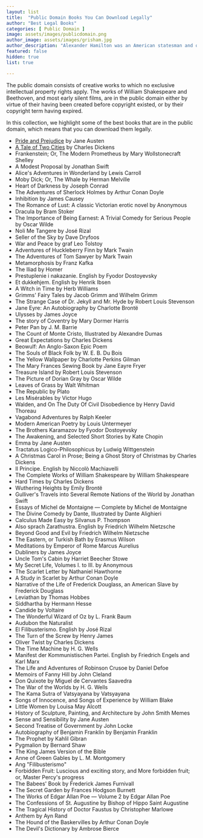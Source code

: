 ```yaml
---
layout: list
title:  "Public Domain Books You Can Download Legally"
author: "Best Legal Books"
categories: [ Public Domain ]
image: assets/images/publicdomain.png
author_image: assets/images/grisham.jpg
author_description: "Alexander Hamilton was an American statesman and one of the Founding Fathers of the United States. He was an influential interpreter and promoter of the U.S. Constitution, as well as the founder of the nation's financial system, the Federalist Party, the United States Coast Guard, and the New York Post newspaper."
featured: false
hidden: true
list: true

---
```


The public domain consists of creative works to which no exclusive intellectual property rights apply. The works of William Shakespeare and Beethoven, and most early silent films, are in the public domain either by virtue of their having been created before copyright existed, or by their copyright term having expired. 

In this collection, we highlight some of the best books that are in the public domain, which means that you can download them legally.

* [Pride and Prejudice](/pride-and-prejudice/) by Jane Austen
* [A Tale of Two Cities](/a-tale-of-two-cities/) by Charles Dickens
* Frankenstein; Or, The Modern Prometheus by Mary Wollstonecraft Shelley
* A Modest Proposal by Jonathan Swift
* Alice's Adventures in Wonderland by Lewis Carroll
* Moby Dick; Or, The Whale by Herman Melville
* Heart of Darkness by Joseph Conrad
* The Adventures of Sherlock Holmes by Arthur Conan Doyle
* Inhibition by James Causey
* The Romance of Lust: A classic Victorian erotic novel by Anonymous
* Dracula by Bram Stoker
* The Importance of Being Earnest: A Trivial Comedy for Serious People by Oscar Wilde
* Noli Me Tangere by José Rizal
* Seller of the Sky by Dave Dryfoos
* War and Peace by graf Leo Tolstoy
* Adventures of Huckleberry Finn by Mark Twain
* The Adventures of Tom Sawyer by Mark Twain
* Metamorphosis by Franz Kafka
* The Iliad by Homer
* Prestuplenie i nakazanie. English by Fyodor Dostoyevsky
* Et dukkehjem. English by Henrik Ibsen
* A Witch in Time by Herb Williams
* Grimms' Fairy Tales by Jacob Grimm and Wilhelm Grimm
* The Strange Case of Dr. Jekyll and Mr. Hyde by Robert Louis Stevenson
* Jane Eyre: An Autobiography by Charlotte Brontë
* Ulysses by James Joyce
* The story of Coventry by Mary Dormer Harris
* Peter Pan by J. M. Barrie
* The Count of Monte Cristo, Illustrated by Alexandre Dumas
* Great Expectations by Charles Dickens
* Beowulf: An Anglo-Saxon Epic Poem
* The Souls of Black Folk by W. E. B. Du Bois
* The Yellow Wallpaper by Charlotte Perkins Gilman
* The Mary Frances Sewing Book by Jane Eayre Fryer
* Treasure Island by Robert Louis Stevenson
* The Picture of Dorian Gray by Oscar Wilde
* Leaves of Grass by Walt Whitman
* The Republic by Plato
* Les Misérables by Victor Hugo
* Walden, and On The Duty Of Civil Disobedience by Henry David Thoreau
* Vagabond Adventures by Ralph Keeler
* Modern American Poetry by Louis Untermeyer
* The Brothers Karamazov by Fyodor Dostoyevsky
* The Awakening, and Selected Short Stories by Kate Chopin
* Emma by Jane Austen
* Tractatus Logico-Philosophicus by Ludwig Wittgenstein
* A Christmas Carol in Prose; Being a Ghost Story of Christmas by Charles Dickens
* Il Principe. English by Niccolò Machiavelli
* The Complete Works of William Shakespeare by William Shakespeare
* Hard Times by Charles Dickens
* Wuthering Heights by Emily Brontë
* Gulliver's Travels into Several Remote Nations of the World by Jonathan Swift
* Essays of Michel de Montaigne — Complete by Michel de Montaigne
* The Divine Comedy by Dante, Illustrated by Dante Alighieri
* Calculus Made Easy by Silvanus P. Thompson
* Also sprach Zarathustra. English by Friedrich Wilhelm Nietzsche
* Beyond Good and Evil by Friedrich Wilhelm Nietzsche
* The Eastern, or Turkish Bath by Erasmus Wilson
* Meditations by Emperor of Rome Marcus Aurelius
* Dubliners by James Joyce
* Uncle Tom's Cabin by Harriet Beecher Stowe
* My Secret Life, Volumes I. to III. by Anonymous
* The Scarlet Letter by Nathaniel Hawthorne
* A Study in Scarlet by Arthur Conan Doyle
* Narrative of the Life of Frederick Douglass, an American Slave by Frederick Douglass
* Leviathan by Thomas Hobbes
* Siddhartha by Hermann Hesse
* Candide by Voltaire
* The Wonderful Wizard of Oz by L. Frank Baum
* Audubon the Naturalist
* El Filibusterismo. English by José Rizal
* The Turn of the Screw by Henry James
* Oliver Twist by Charles Dickens
* The Time Machine by H. G. Wells
* Manifest der Kommunistischen Partei. English by Friedrich Engels and Karl Marx
* The Life and Adventures of Robinson Crusoe by Daniel Defoe
* Memoirs of Fanny Hill by John Cleland
* Don Quixote by Miguel de Cervantes Saavedra
* The War of the Worlds by H. G. Wells
* The Kama Sutra of Vatsyayana by Vatsyayana
* Songs of Innocence, and Songs of Experience by William Blake
* Little Women by Louisa May Alcott
* History of Sculpture, Painting, and Architecture by John Smith Memes
* Sense and Sensibility by Jane Austen
* Second Treatise of Government by John Locke
* Autobiography of Benjamin Franklin by Benjamin Franklin
* The Prophet by Kahlil Gibran
* Pygmalion by Bernard Shaw
* The King James Version of the Bible
* Anne of Green Gables by L. M. Montgomery
* Ang "Filibusterismo"
* Forbidden Fruit: Luscious and exciting story, and More forbidden fruit; or, Master Percy's progress
* The Babees' Book by Frederick James Furnivall
* The Secret Garden by Frances Hodgson Burnett
* The Works of Edgar Allan Poe — Volume 2 by Edgar Allan Poe
* The Confessions of St. Augustine by Bishop of Hippo Saint Augustine
* The Tragical History of Doctor Faustus by Christopher Marlowe
* Anthem by Ayn Rand
* The Hound of the Baskervilles by Arthur Conan Doyle
* The Devil's Dictionary by Ambrose Bierce
